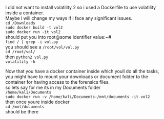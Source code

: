 I did not want to install volatility 2 so i used a Dockerfile to use volatility inside a container.  
Maybe i will change my ways if i face any significant issues.  
``cd /Downloads``  
``sudo docker build -t vol2``  
``sudo docker run -it vol2``  
should put you into root@some identifier value:~#  
``find / | grep -i vol.py``  
you should see a ``/root/vol/vol.py``  
``cd /root/vol/``  
then ``python2 vol.py``  
``volatility -h``  


Now that you have a docker container inside which youll do all the tasks, you might have to mount your downloads or document folder to the container for having access to the forensics files.  
so lets say for me its in my Documents folder  
``/home/kali/Documents``  
``sudo docker run -v /home/kali/Documents:/mnt/documents -it vol2``  
then once youre inside docker  
``cd /mnt/documents``  
should be there  

